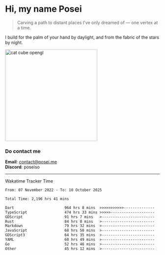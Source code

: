 # Hi, my name Posei  
> Carving a path to distant places I've only dreamed of — one vertex at a time.  

I build for the palm of your hand by daylight, and from the fabric of the stars by night.

  <img src="https://github.com/user-attachments/assets/54c92bc8-af3e-4bf1-b442-e889f1c01633" width="300" alt="cat cube opengl" />

### Do contact me

**Email**: [contact@posei.me](mailto:contact@posei.me)  
**Discord**: poseiso

---

Wakatime Tracker Time

<!--START_SECTION:waka-->

```txt
From: 07 November 2022 - To: 10 October 2025

Total Time: 2,196 hrs 41 mins

Dart                       964 hrs 8 mins  >>>>>>>>>>>--------------   43.90 %
TypeScript                 474 hrs 33 mins >>>>>--------------------   21.61 %
GDScript                   91 hrs 7 mins   >------------------------   04.15 %
Rust                       84 hrs 8 mins   >------------------------   03.83 %
Markdown                   79 hrs 32 mins  >------------------------   03.62 %
JavaScript                 68 hrs 50 mins  >------------------------   03.13 %
GDScript3                  64 hrs 35 mins  >------------------------   02.94 %
YAML                       60 hrs 49 mins  >------------------------   02.77 %
Go                         52 hrs 46 mins  >------------------------   02.40 %
Other                      45 hrs 12 mins  >------------------------   02.06 %
```

<!--END_SECTION:waka-->
